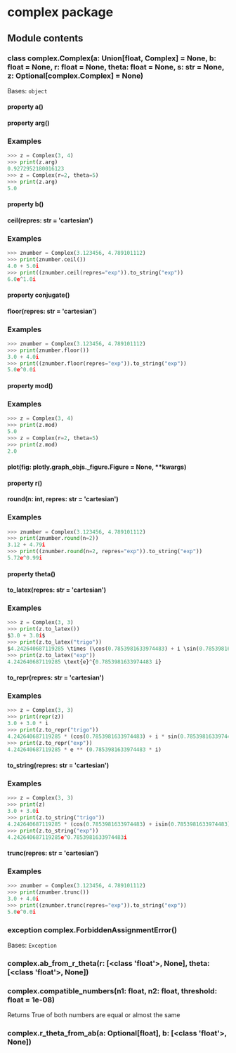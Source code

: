# complex package

## Module contents


### class complex.Complex(a: Union[float, Complex] = None, b: float = None, r: float = None, theta: float = None, s: str = None, z: Optional[complex.Complex] = None)
Bases: `object`


#### property a()

#### property arg()
### Examples

```python
>>> z = Complex(3, 4)
>>> print(z.arg)
0.9272952180016123
>>> z = Complex(r=2, theta=5)
>>> print(z.arg)
5.0
```


#### property b()

#### ceil(repres: str = 'cartesian')
### Examples

```python
>>> znumber = Complex(3.123456, 4.789101112)
>>> print(znumber.ceil())
4.0 + 5.0i
>>> print((znumber.ceil(repres="exp")).to_string("exp"))
6.0e^1.0i
```


#### property conjugate()

#### floor(repres: str = 'cartesian')
### Examples

```python
>>> znumber = Complex(3.123456, 4.789101112)
>>> print(znumber.floor())
3.0 + 4.0i
>>> print((znumber.floor(repres="exp")).to_string("exp"))
5.0e^0.0i
```


#### property mod()
### Examples

```python
>>> z = Complex(3, 4)
>>> print(z.mod)
5.0
>>> z = Complex(r=2, theta=5)
>>> print(z.mod)
2.0
```


#### plot(fig: plotly.graph_objs._figure.Figure = None, \*\*kwargs)

#### property r()

#### round(n: int, repres: str = 'cartesian')
### Examples

```python
>>> znumber = Complex(3.123456, 4.789101112)
>>> print(znumber.round(n=2))
3.12 + 4.79i
>>> print((znumber.round(n=2, repres="exp")).to_string("exp"))
5.72e^0.99i
```


#### property theta()

#### to_latex(repres: str = 'cartesian')
### Examples

```python
>>> z = Complex(3, 3)
>>> print(z.to_latex())
$3.0 + 3.0i$
>>> print(z.to_latex("trigo"))
$4.242640687119285 \times (\cos(0.7853981633974483) + i \sin(0.7853981633974483))$
>>> print(z.to_latex("exp"))
4.242640687119285 \text{e}^{0.7853981633974483 i}
```


#### to_repr(repres: str = 'cartesian')
### Examples

```python
>>> z = Complex(3, 3)
>>> print(repr(z))
3.0 + 3.0 * i
>>> print(z.to_repr("trigo"))
4.242640687119285 * (cos(0.7853981633974483) + i * sin(0.7853981633974483))
>>> print(z.to_repr("exp"))
4.242640687119285 * e ** (0.7853981633974483 * i)
```


#### to_string(repres: str = 'cartesian')
### Examples

```python
>>> z = Complex(3, 3)
>>> print(z)
3.0 + 3.0i
>>> print(z.to_string("trigo"))
4.242640687119285 * (cos(0.7853981633974483) + isin(0.7853981633974483))
>>> print(z.to_string("exp"))
4.242640687119285e^0.7853981633974483i
```


#### trunc(repres: str = 'cartesian')
### Examples

```python
>>> znumber = Complex(3.123456, 4.789101112)
>>> print(znumber.trunc())
3.0 + 4.0i
>>> print((znumber.trunc(repres="exp")).to_string("exp"))
5.0e^0.0i
```


### exception complex.ForbiddenAssignmentError()
Bases: `Exception`


### complex.ab_from_r_theta(r: [<class 'float'>, None], theta: [<class 'float'>, None])

### complex.compatible_numbers(n1: float, n2: float, threshold: float = 1e-08)
Returns True of both numbers are equal or almost the same


### complex.r_theta_from_ab(a: Optional[float], b: [<class 'float'>, None])
